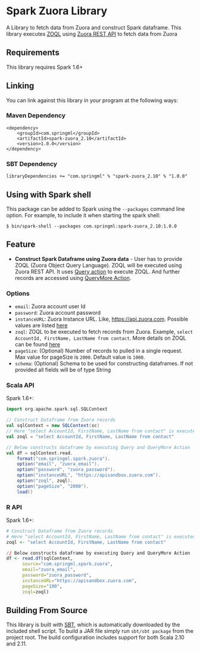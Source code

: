 # Spark Zuora Library

A Library to fetch data from Zuora and construct Spark dataframe. This library executes [ZOQL](https://knowledgecenter.zuora.com/DC_Developers/SOAP_API/M_Zuora_Object_Query_Language) using [Zuora REST API](https://knowledgecenter.zuora.com/DC_Developers/REST_API) to fetch data from Zuora

## Requirements

This library requires Spark 1.6+

## Linking
You can link against this library in your program at the following ways:

### Maven Dependency
```
<dependency>
    <groupId>com.springml</groupId>
    <artifactId>spark-zuora_2.10</artifactId>
    <version>1.0.0</version>
</dependency>
```

### SBT Dependency
```
libraryDependencies += "com.springml" % "spark-zuora_2.10" % "1.0.0"
```

## Using with Spark shell
This package can be added to Spark using the `--packages` command line option.  For example, to include it when starting the spark shell:

```
$ bin/spark-shell --packages com.springml:spark-zuora_2.10:1.0.0
```

## Feature
* **Construct Spark Dataframe using Zuora data** - User has to provide ZOQL (Zuora Object Query Language). ZOQL will be executed using Zuora REST API. It uses [Query action](https://www.zuora.com/developer/api-reference/) to execute ZOQL. And further records are accessed using [QueryMore Action](https://www.zuora.com/developer/api-reference/). 

### Options
* `email`: Zuora account user Id
* `password`: Zuora account password
* `instanceURL`: Zuora Instance URL. Like, https://api.zuora.com. Possible values are listed [here](https://knowledgecenter.zuora.com/DC_Developers/REST_API/A_REST_basics#URLS_and_Endpoints)
* `zoql`: ZOQL to be executed to fetch records from Zuora. Example, ```select AccountId, FirstName, LastName from contact```. More details on ZOQL can be found [here](https://knowledgecenter.zuora.com/DC_Developers/SOAP_API/M_Zuora_Object_Query_Language)
* `pageSize`: (Optional) Number of records to pulled in a single request. Max value for pageSize is `2000`. Default value is `1000`.
* `schema`: (Optional) Schema to be used for constructing dataframes. If not provided all fields will be of type String

### Scala API
Spark 1.6+:
```scala
import org.apache.spark.sql.SQLContext

// Construct Dataframe from Zuora records
val sqlContext = new SQLContext(sc)
// Here "select AccountId, FirstName, LastName from contact" is executed
val zoql = "select AccountId, FirstName, LastName from contact"

// Below constructs dataframe by executing Query and QueryMore Action 
val df = sqlContext.read.
    format("com.springml.spark.zuora").
    option("email", "zuora_email").
    option("password", "zuora_password").
    option("instanceURL", "https://apisandbox.zuora.com").
    option("zoql", zoql).
    option("pageSize", "2000").
    load() 

```


### R API
Spark 1.6+:
```r
# Construct Dataframe from Zuora records
# Here "select AccountId, FirstName, LastName from contact" is executed
zoql <- "select AccountId, FirstName, LastName from contact"

// Below constructs dataframe by executing Query and QueryMore Action
df <- read.df(sqlContext, 
      source="com.springml.spark.zuora", 
      email="zuora_email", 
      password="zuora_password", 
      instanceURL="https://apisandbox.zuora.com",
      pageSize="100",
      zoql=zoql)

```


## Building From Source
This library is built with [SBT](http://www.scala-sbt.org/0.13/docs/Command-Line-Reference.html), which is automatically downloaded by the included shell script. To build a JAR file simply run `sbt/sbt package` from the project root. The build configuration includes support for both Scala 2.10 and 2.11.
